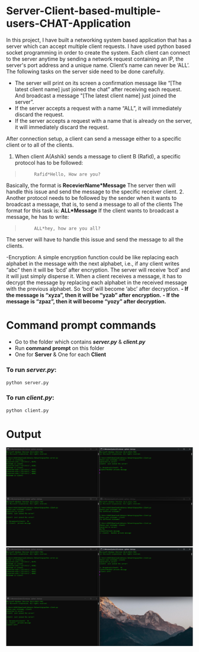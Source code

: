 # Server-Client-based-multiple-users-CHAT-Application
In this project, I have built a networking system based application that has a server which can accept multiple client requests. I have used python based socket
programming in order to create the system. Each client can connect to the server anytime by sending a network request containing an IP, the server's port address and a unique name. Client’s name can never be ‘ALL’. The following tasks on the server side need to be done carefully.
- The server will print on its screen a confirmation message like “[The latest client name] just joined the chat” after receiving each request. And broadcast a message "[The latest client name] just joined the server”.
- If the server accepts a request with a name “ALL”, it will immediately discard the request.
- If the server accepts a request with a name that is already on the server, it will immediately discard the request.

After connection setup, a client can send a message either to a specific client or to all of the clients.
1. When client A(Ashik) sends a message to client B (Rafid), a specific protocol has to be followed:
>          Rafid*Hello, How are you?
Basically, the format is **RecevierName*Message**
The server then will handle this issue and send the message to the specific receiver client.
2. Another protocol needs to be followed by the sender when it wants to broadcast a message, that is, to send a message to all of the clients
The format for this task is: **ALL*Message**
If the client wants to broadcast a message, he has to write:
>          ALL*hey, how are you all?
The server will have to handle this issue and send the message to all the clients.

-Encryption:
A simple encryption function could be like replacing each alphabet in the message with the next alphabet, i.e., if any client writes “abc” then it will be ‘bcd’ after encryption. The server will receive ‘bcd’ and it will just simply disperse it. When a client receives a message, it has to decrypt the message by replacing each alphabet in the received message with the previous alphabet. So ‘bcd’ will become ‘abc’ after decryption.
**- If the message is “xyza”, then it will be “yzab” after encryption.**
**- If the message is “zpaz”, then it will become “yozy” after decryption.**

# Command prompt commands
- Go to the folder which contains ***server.py*** & ***client.py***
- Run **command prompt** on this folder
- One for **Server** & One for each **Client**

### To run ***server.py***:
```
python server.py
```

### To run ***client.py***:
```
python client.py
```
# Output
![output image](./demo.png)
![output image](./demo1.png)





